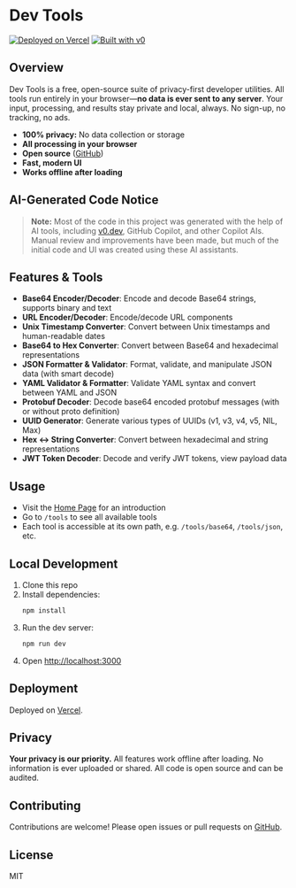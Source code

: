 # Dev Tools

[![Deployed on Vercel](https://img.shields.io/badge/Deployed%20on-Vercel-black?style=for-the-badge&logo=vercel)](https://vercel.com/huxinbangs-projects/v0-tools)
[![Built with v0](https://img.shields.io/badge/Built%20with-v0.dev-black?style=for-the-badge)](https://v0.dev/chat/projects/UqWLfNnsn1t)

## Overview

Dev Tools is a free, open-source suite of privacy-first developer utilities. All tools run entirely in your browser—**no data is ever sent to any server**. Your input, processing, and results stay private and local, always. No sign-up, no tracking, no ads.

- **100% privacy:** No data collection or storage
- **All processing in your browser**
- **Open source** ([GitHub](https://github.com/your-repo/dev-tools))
- **Fast, modern UI**
- **Works offline after loading**

## AI-Generated Code Notice

> **Note:** Most of the code in this project was generated with the help of AI tools, including [v0.dev](https://v0.dev), GitHub Copilot, and other Copilot AIs. Manual review and improvements have been made, but much of the initial code and UI was created using these AI assistants.

## Features & Tools

- **Base64 Encoder/Decoder**: Encode and decode Base64 strings, supports binary and text
- **URL Encoder/Decoder**: Encode/decode URL components
- **Unix Timestamp Converter**: Convert between Unix timestamps and human-readable dates
- **Base64 to Hex Converter**: Convert between Base64 and hexadecimal representations
- **JSON Formatter & Validator**: Format, validate, and manipulate JSON data (with smart decode)
- **YAML Validator & Formatter**: Validate YAML syntax and convert between YAML and JSON
- **Protobuf Decoder**: Decode base64 encoded protobuf messages (with or without proto definition)
- **UUID Generator**: Generate various types of UUIDs (v1, v3, v4, v5, NIL, Max)
- **Hex <-> String Converter**: Convert between hexadecimal and string representations
- **JWT Token Decoder**: Decode and verify JWT tokens, view payload data

## Usage

- Visit the [Home Page](https://vercel.com/huxinbangs-projects/v0-tools) for an introduction
- Go to `/tools` to see all available tools
- Each tool is accessible at its own path, e.g. `/tools/base64`, `/tools/json`, etc.

## Local Development

1. Clone this repo
2. Install dependencies:
   ```bash
   npm install
   ```
3. Run the dev server:
   ```bash
   npm run dev
   ```
4. Open [http://localhost:3000](http://localhost:3000)

## Deployment

Deployed on [Vercel](https://vercel.com/huxinbangs-projects/v0-tools).

## Privacy

**Your privacy is our priority.** All features work offline after loading. No information is ever uploaded or shared. All code is open source and can be audited.

## Contributing

Contributions are welcome! Please open issues or pull requests on [GitHub](https://github.com/your-repo/dev-tools).

## License

MIT

